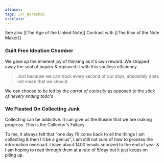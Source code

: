 ```yaml
---
aliases:
tags: LYT_Workshop
cssclass:
---
```


See also [[The Age of the Linked Note]]
Contrast with [[The Rise of the Note Maker]]

### Guilt Free Ideation Chamber
We gave up the inherent joy of thinking as it's own reward.
We stripped away the soul of inquiry & replaced it with this soulless efficiency. 

> Just because we can track every second of our days, absolutely does not mean that we should.

We can choose to be led by the *carrot of curiosity* as opposed to the *stick of nevery ending todo's*


### We Fixated On Collecting Junk
Collecting can be addictive. It can give us the illusion that we are making progress. This is the Collector's Fallacy.

To me, it always felt that "one day I'll come back to all the things I am collecting & then I'll be a genius", I am still not sure of how to process the information overload.
I have about 1400 emails snoozed to the end of year & I am hoping to read through them at a rate of 5/day but it just keeps on piling up.
